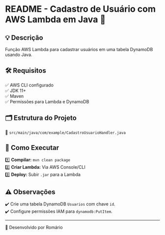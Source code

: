# README - Cadastro de Usuário com AWS Lambda em Java 🚀

## 💡 Descrição
Função AWS Lambda para cadastrar usuários em uma tabela DynamoDB usando Java.

## 🛠️ Requisitos
✅ AWS CLI configurado  
✅ JDK 11+  
✅ Maven  
✅ Permissões para Lambda e DynamoDB

## 🗂️ Estrutura do Projeto
📂 `src/main/java/com/example/CadastroUsuarioHandler.java`

## 🚀 Como Executar
1️⃣ **Compilar:** `mvn clean package`  
2️⃣ **Criar Lambda:** Via AWS Console/CLI  
3️⃣ **Deploy:** Subir `.jar` para a Lambda

## ⚠️ Observações
✔️ Crie uma tabela DynamoDB `Usuarios` com chave `id`.  
✔️ Configure permissões IAM para `dynamodb:PutItem`.

---
💙 Desenvolvido por Romário
